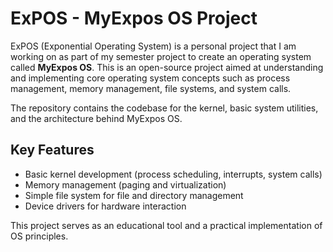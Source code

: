 # ExPOS - MyExpos OS Project

ExPOS (Exponential Operating System) is a personal project that I am working on as part of my semester project to create an operating system called **MyExpos OS**. This is an open-source project aimed at understanding and implementing core operating system concepts such as process management, memory management, file systems, and system calls.

The repository contains the codebase for the kernel, basic system utilities, and the architecture behind MyExpos OS.

## Key Features
- Basic kernel development (process scheduling, interrupts, system calls)
- Memory management (paging and virtualization)
- Simple file system for file and directory management
- Device drivers for hardware interaction

This project serves as an educational tool and a practical implementation of OS principles.

<!---
anaykrishna/anaykrishna is a ✨ special ✨ repository because its `README.md` (this file) appears on your GitHub profile.
You can click the Preview link to take a look at your changes.
--->
